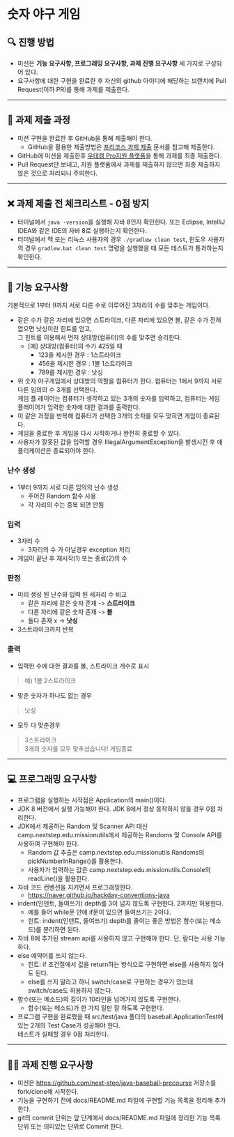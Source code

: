 # 숫자 야구 게임

## 🔍 진행 방법
* 미션은 **기능 요구사항, 프로그래밍 요구사항, 과제 진행 요구사항** 세 가지로 구성되어 있다.
* 요구사항에 대한 구현을 완료한 후 자신의 github 아이디에 해당하는 브랜치에 Pull Request(이하 PR)를 통해 과제를 제출한다.
***

## 📖 과제 제출 과정
* 미션 구현을 완료한 후 GitHub을 통해 제출해야 한다.
  * GitHub을 활용한 제출방법은 [프리코스 과제 제출](https://github.com/next-step/nextstep-docs/tree/master/precourse) 문서를 참고해 제출한다. 
* GitHub에 미션을 제출한후 [우테캠 Pro지원 플랫폼](https://apply.techcourse.co.kr/)을 통해 과제를 최종 제출한다.
* Pull Request만 보내고, 지원 플랫폼에서 과제를 제출하지 않으면 최종 제출하지 않은 것으로 처리되니 주의한다.
***

## ❌ 과제 제출 전 체크리스트 - 0점 방지
* 터미널에서 `java -version`을 실행해 자바 8인지 확인한다. 또는 Eclipse, IntelliJ IDEA와 같은 IDE의 자바 8로 실행하는지 확인한다.
* 터미널에서 맥 또는 리눅스 사용자의 경우 `./gradlew clean test`, 윈도우 사용자의 경우 `gradlew.bat clean test` 명령을 실행했을 때 모든 테스트가 통과하는지 확인한다.
***

## 🚀 기능 요구사항
기본적으로 1부터 9까지 서로 다른 수로 이루어진 3자리의 수를 맞추는 게임이다.

* 같은 수가 같은 자리에 있으면 스트라이크, 다른 자리에 있으면 볼, 같은 수가 전혀 없으면 낫싱이란 힌트를 얻고, <br> 
 그 힌트를 이용해서 먼저 상대방(컴퓨터)의 수를 맞추면 승리한다. 
  * [예] 상대방(컴퓨터)의 수가 425일 때
    * 123을 제시한 경우 : 1스트라이크 
    * 456을 제시한 경우 : 1볼 1스트라이크 
    * 789를 제시한 경우 : 낫싱
* 위 숫자 야구게임에서 상대방의 역할을 컴퓨터가 한다. 컴퓨터는 1에서 9까지 서로 다른 임의의 수 3개를 선택한다. <br> 
 게임 플 레이어는 컴퓨터가 생각하고 있는 3개의 숫자를 입력하고, 컴퓨터는 게임 플레이어가 입력한 숫자에 대한 결과를 출력한다.
* 이 같은 과정을 반복해 컴퓨터가 선택한 3개의 숫자를 모두 맞히면 게임이 종료된다.
* 게임을 종료한 후 게임을 다시 시작하거나 완전히 종료할 수 있다.
* 사용자가 잘못된 값을 입력할 경우 IllegalArgumentException을 발생시킨 후 애플리케이션은 종료되어야 한다.

### 난수 생성 
* 1부터 9까지 서로 다른 임의의 난수 생성
  * 주어진 Random 함수 사용 
  * 각 자리의 수는 중복 되면 안됨  
  
### 입력 
* 3자리 수 
  * 3자리의 수 가 아닐경우 exception 처리
* 게임이 끝난 후 재시작(1) 또는 종료(2)의 수

### 판정
* 미리 생성 된 난수와 입력 된 세자리 수 비교 
  * 같은 자리에 같은 숫자 존재 ->  **스트라이크**
  * 다른 자리에 같은 숫자 존재 -> **볼**
  * 둘다 존재 x -> **낫싱**
* 3스트라이크까지 반복

### 출력 
  
* 입력한 수에 대한 결과를 볼, 스트라이크 개수로 표시
> 예) 1볼 2스트라이크 
* 맞춘 숫자가 하나도 없는 경우 
> 낫싱
* 모두 다 맞춘경우
> 3스트라이크<br> 
> 3개의 숫자를 모두 맞추셨습니다! 게임종료
***

## 💻 프로그래밍 요구사항
* 프로그램을 실행하는 시작점은 Application의 main()이다.
* JDK 8 버전에서 실행 가능해야 한다. JDK 8에서 정상 동작하지 않을 경우 0점 처리한다.
* JDK에서 제공하는 Random 및 Scanner API 대신 camp.nextstep.edu.missionutils에서 제공하는 Randoms 및 Console API를 사용하여 구현해야 한다.
  * Random 값 추출은 camp.nextstep.edu.missionutils.Randoms의 pickNumberInRange()를 활용한다.
  * 사용자가 입력하는 값은 camp.nextstep.edu.missionutils.Console의 readLine()을 활용한다.
* 자바 코드 컨벤션을 지키면서 프로그래밍한다.
  * https://naver.github.io/hackday-conventions-java
* indent(인덴트, 들여쓰기) depth를 3이 넘지 않도록 구현한다. 2까지만 허용한다.
  * 예를 들어 while문 안에 if문이 있으면 들여쓰기는 2이다.
  * 힌트: indent(인덴트, 들여쓰기) depth를 줄이는 좋은 방법은 함수(또는 메소드)를 분리하면 된다.
* 자바 8에 추가된 stream api를 사용하지 않고 구현해야 한다. 단, 람다는 사용 가능하다.
* else 예약어를 쓰지 않는다.
  * 힌트: if 조건절에서 값을 return하는 방식으로 구현하면 else를 사용하지 않아도 된다.
  * else를 쓰지 말라고 하니 switch/case로 구현하는 경우가 있는데 switch/case도 허용하지 않는다.
* 함수(또는 메소드)의 길이가 10라인을 넘어가지 않도록 구현한다.
  * 함수(또는 메소드)가 한 가지 일만 잘 하도록 구현한다.
* 프로그램 구현을 완료했을 때 src/test/java 폴더의 baseball.ApplicationTest에 있는 2개의 Test Case가 성공해야 한다. <br>
 테스트가 실패할 경우 0점 처리한다.
***

## ✍🏻 과제 진행 요구사항
* 미션은 https://github.com/next-step/java-baseball-precourse 저장소를 fork/clone해 시작한다.
* 기능을 구현하기 전에 docs/README.md 파일에 구현할 기능 목록을 정리해 추가한다.
* git의 commit 단위는 앞 단계에서 docs/README.md 파일에 정리한 기능 목록 단위 또는 의미있는 단위로 Commit
  한다.


